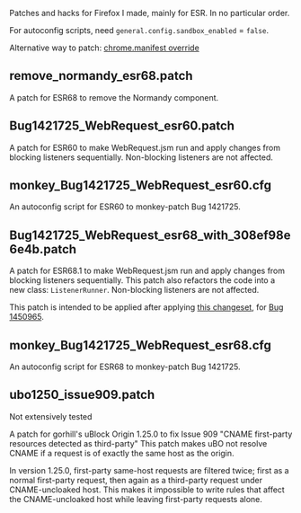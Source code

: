 Patches and hacks for Firefox I made, mainly for ESR.
In no particular order.

For autoconfig scripts, need `general.config.sandbox_enabled` = `false`.

Alternative way to patch: [chrome.manifest override](https://github.com/tartpvule/my-firefox-patches/issues/2#issue-481998289)

## remove_normandy_esr68.patch

A patch for ESR68 to remove the Normandy component.

## Bug1421725_WebRequest_esr60.patch

A patch for ESR60 to make WebRequest.jsm run and apply changes from blocking listeners sequentially.
Non-blocking listeners are not affected.

## monkey_Bug1421725_WebRequest_esr60.cfg

An autoconfig script for ESR60 to monkey-patch Bug 1421725.

## Bug1421725_WebRequest_esr68_with_308ef98e6e4b.patch

A patch for ESR68.1 to make WebRequest.jsm run and apply changes from blocking listeners sequentially.
This patch also refactors the code into a new class: `ListenerRunner`.
Non-blocking listeners are not affected.

This patch is intended to be applied after applying [this changeset](https://hg.mozilla.org/mozilla-central/rev/308ef98e6e4b),
for [Bug 1450965](https://bugzilla.mozilla.org/show_bug.cgi?id=1450965).

## monkey_Bug1421725_WebRequest_esr68.cfg

An autoconfig script for ESR68 to monkey-patch Bug 1421725.

## ubo1250_issue909.patch

Not extensively tested

A patch for gorhill's uBlock Origin 1.25.0 to fix Issue 909 "CNAME first-party resources detected as third-party"
This patch makes uBO not resolve CNAME if a request is of exactly the same host as the origin.

In version 1.25.0, first-party same-host requests are filtered twice; first as a normal first-party request, then again as a third-party request under CNAME-uncloaked host. This makes it impossible to write rules that affect the CNAME-uncloaked host while leaving first-party requests alone.
